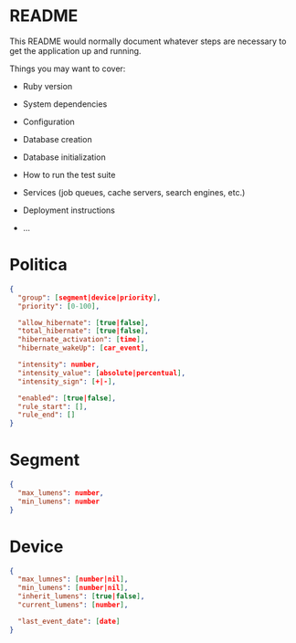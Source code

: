 # README

This README would normally document whatever steps are necessary to get the
application up and running.

Things you may want to cover:

* Ruby version

* System dependencies

* Configuration

* Database creation

* Database initialization

* How to run the test suite

* Services (job queues, cache servers, search engines, etc.)

* Deployment instructions

* ...

# Politica

```json
{
  "group": [segment|device|priority],
  "priority": [0-100],

  "allow_hibernate": [true|false],
  "total_hibernate": [true|false],
  "hibernate_activation": [time],
  "hibernate_wakeUp": [car_event],

  "intensity": number,
  "intensity_value": [absolute|percentual],
  "intensity_sign": [+|-],

  "enabled": [true|false],
  "rule_start": [],
  "rule_end": []
}
```

# Segment
```json
{
  "max_lumens": number,
  "min_lumens": number
}
```

# Device
```json
{
  "max_lumnes": [number|nil],
  "min_lumens": [number|nil],
  "inherit_lumens": [true|false],
  "current_lumens": [number],

  "last_event_date": [date]
}
```
